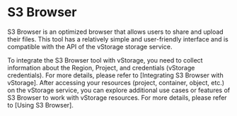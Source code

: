 # S3 Browser

S3 Browser is an optimized browser that allows users to share and upload their files. This tool has a relatively simple and user-friendly interface and is compatible with the API of the vStorage storage service.

To integrate the S3 Browser tool with vStorage, you need to collect information about the Region, Project, and credentials (vStorage credentials). For more details, please refer to \[Integrating S3 Browser with vStorage]. After accessing your resources (project, container, object, etc.) on the vStorage service, you can explore additional use cases or features of S3 Browser to work with vStorage resources. For more details, please refer to \[Using S3 Browser].
